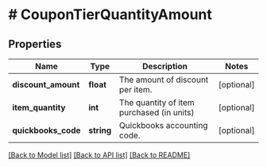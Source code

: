 # # CouponTierQuantityAmount

## Properties

Name | Type | Description | Notes
------------ | ------------- | ------------- | -------------
**discount_amount** | **float** | The amount of discount per item. | [optional]
**item_quantity** | **int** | The quantity of item purchased (in units) | [optional]
**quickbooks_code** | **string** | Quickbooks accounting code. | [optional]

[[Back to Model list]](../../README.md#models) [[Back to API list]](../../README.md#endpoints) [[Back to README]](../../README.md)
